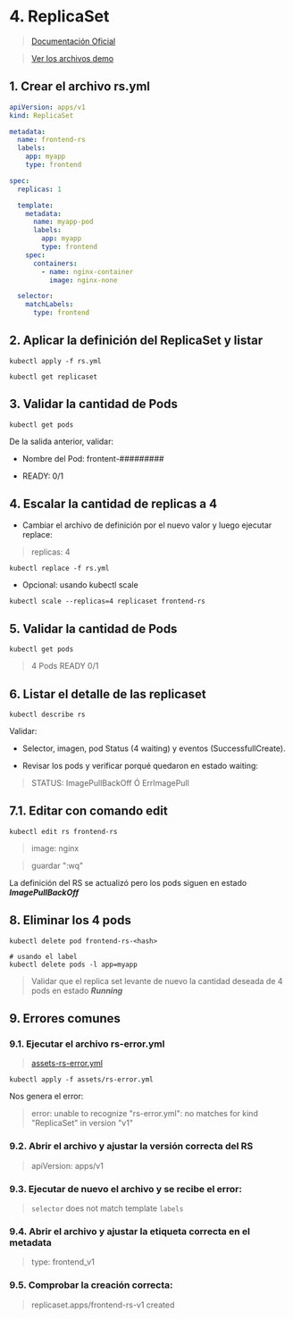 # 4. ReplicaSet <!-- omit in TOC -->

> [Documentación Oficial](https://kubernetes.io/docs/concepts/workloads/controllers/replicaset/)

> [Ver los archivos demo](./assets)

## 1. Crear el archivo rs.yml

```yaml
apiVersion: apps/v1
kind: ReplicaSet

metadata:
  name: frontend-rs
  labels:
    app: myapp
    type: frontend

spec:
  replicas: 1

  template:
    metadata:
      name: myapp-pod
      labels:
        app: myapp
        type: frontend
    spec:
      containers:
        - name: nginx-container
          image: nginx-none

  selector:
    matchLabels:
      type: frontend
```

## 2. Aplicar la definición del ReplicaSet y listar
```vim
kubectl apply -f rs.yml

kubectl get replicaset
```
## 3. Validar la cantidad de Pods
```vim
kubectl get pods
```
De la salida anterior, validar:

- Nombre del Pod: frontent-#########

- READY: 0/1

## 4. Escalar la cantidad de replicas a 4

- Cambiar el archivo de definición por el nuevo valor y luego ejecutar replace:
>   replicas: 4
```vim
kubectl replace -f rs.yml
```

- Opcional: usando kubectl scale
```vim
kubectl scale --replicas=4 replicaset frontend-rs
```

## 5. Validar la cantidad de Pods
```vim
kubectl get pods
```

> 4 Pods READY 0/1
## 6. Listar el detalle de las replicaset
```vim
kubectl describe rs
```

Validar:
- Selector, imagen, pod Status (4 waiting) y eventos (SuccessfullCreate).

- Revisar los pods y verificar porqué quedaron en estado waiting:

> STATUS: ImagePullBackOff Ó ErrImagePull
## 7.1. Editar con comando **edit**
```vim
kubectl edit rs frontend-rs
```
>  image: nginx

>  guardar ":wq"

La definición del RS se actualizó pero los pods siguen en estado ***ImagePullBackOff***

## 8. Eliminar los 4 pods
```vim
kubectl delete pod frontend-rs-<hash>

# usando el label
kubectl delete pods -l app=myapp
```
>  Validar que el replica set levante de nuevo la cantidad deseada de 4 pods en estado ***Running***

## 9. Errores comunes

### 9.1. Ejecutar el archivo rs-error.yml

> [assets-rs-error.yml](./assets/rs-error.yml)

```vim
kubectl apply -f assets/rs-error.yml
```

Nos genera el error:

> error: unable to recognize "rs-error.yml": no matches for kind "ReplicaSet" in version "v1"

### 9.2. Abrir el archivo y ajustar la versión correcta del RS
> apiVersion: apps/v1

### 9.3. Ejecutar de nuevo el archivo y se recibe el error:

> `selector` does not match template `labels`

### 9.4. Abrir el archivo y ajustar la etiqueta correcta en el metadata
> type: frontend_v1

### 9.5. Comprobar la creación correcta:
> replicaset.apps/frontend-rs-v1 created


